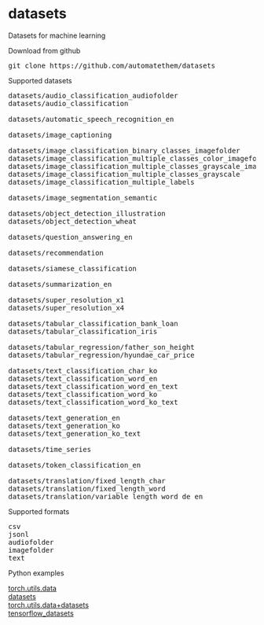 # datasets

Datasets for machine learning

Download from github
<pre>
git clone https://github.com/automatethem/datasets
</pre>

Supported datasets

<pre>
datasets/audio_classification_audiofolder
datasets/audio_classification

datasets/automatic_speech_recognition_en

datasets/image_captioning

datasets/image_classification_binary_classes_imagefolder
datasets/image_classification_multiple_classes_color_imagefolder
datasets/image_classification_multiple_classes_grayscale_imagefolder
datasets/image_classification_multiple_classes_grayscale
datasets/image_classification_multiple_labels

datasets/image_segmentation_semantic

datasets/object_detection_illustration
datasets/object_detection_wheat

datasets/question_answering_en

datasets/recommendation

datasets/siamese_classification

datasets/summarization_en

datasets/super_resolution_x1
datasets/super_resolution_x4

datasets/tabular_classification_bank_loan
datasets/tabular_classification_iris

datasets/tabular_regression/father_son_height
datasets/tabular_regression/hyundae_car_price

datasets/text_classification_char_ko
datasets/text_classification_word_en
datasets/text_classification_word_en_text
datasets/text_classification_word_ko
datasets/text_classification_word_ko_text

datasets/text_generation_en
datasets/text_generation_ko
datasets/text_generation_ko_text

datasets/time_series

datasets/token_classification_en

datasets/translation/fixed_length_char
datasets/translation/fixed_length_word
datasets/translation/variable_length_word_de_en
</pre>

Supported formats
<pre>
csv
jsonl
audiofolder
imagefolder
text
</pre>

Python examples

<a href="https://github.com/automatethem/datasets/tree/main/python_examples/torch.utils.data">torch.utils.data</a><br>
<a href="https://github.com/automatethem/datasets/tree/main/python_examples/datasets">datasets</a><br>
<a href="https://github.com/automatethem/datasets/tree/main/python_examples/torch.utils.data+datasets">torch.utils.data+datasets</a><br>
<a href="https://github.com/automatethem/datasets/tree/main/python_examples/tensorflow_datasets">tensorflow_datasets</a>



